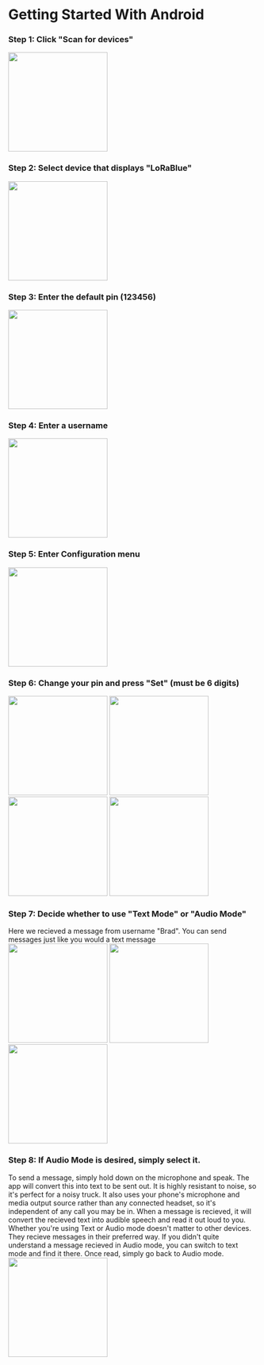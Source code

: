 # Getting Started With Android  

### Step 1: Click "Scan for devices"  
<img src="https://github.com/user-attachments/assets/b06a8a57-7412-48d3-93eb-f6dba1b7c2eb" width="200" />  

### Step 2: Select device that displays "LoRaBlue"  
<img src="https://github.com/user-attachments/assets/322e52ef-2f97-40bf-9c79-eabb9f2fcb56" width="200" />  

### Step 3: Enter the default pin (123456)  
<img src="https://github.com/user-attachments/assets/9e90dffd-92fd-4cb9-a31f-88fcbc3bf7c7" width="200" />  

### Step 4: Enter a username  
<img src="https://github.com/user-attachments/assets/75191872-247a-4a2b-8d15-5a59664883cd" width="200" />  

### Step 5: Enter Configuration menu  
<img src="https://github.com/user-attachments/assets/9dcd2f35-ef3e-4a19-99dc-2b5735ba2db9" width="200" />  

### Step 6: Change your pin and press "Set" (must be 6 digits)  
<img src="https://github.com/user-attachments/assets/4f979734-c947-44db-b803-38b7262a63b0" width="200" />
<img src="https://github.com/user-attachments/assets/ae3b49f8-aded-4428-8866-5df3ac0caf8c" width="200" />
<img src="https://github.com/user-attachments/assets/e34d304d-6eab-4bb5-a435-5cc3091ad7b8" width="200" />
<img src="https://github.com/user-attachments/assets/c5efaa6b-b90b-460e-9d0a-f65c4a2dd4c1" width="200" />  

### Step 7: Decide whether to use "Text Mode" or "Audio Mode"  
Here we recieved a message from username "Brad". You can send messages just like you would a text message  
<img src="https://github.com/user-attachments/assets/e63a9d65-a39b-4c1f-a25e-70a0753e1fdf" width="200" />
<img src="https://github.com/user-attachments/assets/b2e121ec-a2ee-4373-9a1b-ee5cefd8a0cd" width="200" />
<img src="https://github.com/user-attachments/assets/a0dd82a4-da24-45d6-a13b-cf568d1aef4c" width="200" />  

### Step 8: If Audio Mode is desired, simply select it.  
To send a message, simply hold down on the microphone and speak. The app will convert this into text to be sent out. It is highly
resistant to noise, so it's perfect for a noisy truck. It also uses your phone's microphone and media output source rather than 
any connected headset, so it's independent of any call you may be in. When a message is recieved, it will convert the recieved 
text into audible speech and read it out loud to you. Whether you're using Text or Audio mode doesn't matter to other devices. 
They recieve messages in their preferred way. If you didn't quite understand a message recieved in Audio mode, you can switch to 
text mode and find it there. Once read, simply go back to Audio mode.  
<img src="https://github.com/user-attachments/assets/587196b3-4c2c-473f-bf47-d2cfefda6a74" width="200" /> 

